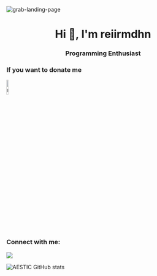 ![grab-landing-page](https://itzlarsen.xyz/uploads/images/u9m4xRqQkvQf3L7F4UFeJdxrw.gif)

<h1 align="center">Hi 👋, I'm reiirmdhn</h1>
<h3 align="center">Programming Enthusiast</h3>

<h3 align="left">If you want to donate me</h3>
<p align="left">
<a href="https://sociabuzz.com/aestic/donate" target="blank"><img align="center" src="https://sociabuzz.s3.ap-southeast-1.amazonaws.com//landing-page/img/sociabuzz-logo.png" alt="reiirmdhn" height="10%" width="10%" /></a>
</p>

<h3 align="left">Connect with me:</h3>
 <p align="left"><a href="https://discordapp.com/users/359328319759450113/">
    <img src="https://img.shields.io/discord/813030955598086174?style=for-the-badge&logo=discord&labelColor=7289da&logoColor=white&color=2c2f33&label=Discord"/>
 </a></p>
  
![AESTIC GitHub stats](https://github-readme-stats.vercel.app/api?username=reiirmdhn&show_icons=true&theme=github_dark)
